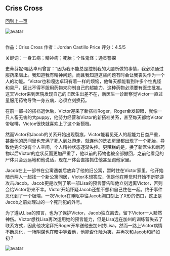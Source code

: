 ## Criss Cross
[回到上一页](https://boheme130.github.io/PsyCop/)

![avatar](https://images-na.ssl-images-amazon.com/images/I/71ECJce2HRL.jpg)
<br>
<br>

作品：Criss Cross
作者：Jordan Castillo Price
评分：4.5/5

关键词：一身五病；精神病；死胎；个性鬼怪；通灵警探

史蒂芬妮·嘎达卓玛曾言：”因为我不能总是控制我的大脑所做的事情，我必须通过服药来阻止。我知道我有精神问题，而且我知道这些问题有时会让我丧失作为一个人的功能。“Victor也和嘎达卓玛有着一样的烦恼，他每天都能看到许多个性鬼怪和臭尸，因此不得不服用药物来抑制自己的超能力，这种药物必须要有医生批准。这天Victor来到医院发现自己的旧医生出差不在，新医生一诊断察觉Victor一直过量服用药物导致一身五病，必须立刻换药。

在前一部书的搭档退休后，Victor迎来了新搭档Roger，Roger金发碧眼，就像一只人畜无害的大puppy，他努力经营和Victor的新搭档关系，甚至每天都给Victor带咖啡，Victoe很快就喜欢上了这个新搭档。

然而Victor和Jacob的关系开始出现裂痕，Victor能看见死人的超能力日益严重，甚至他的房间里也充满了死人到处游走，就连他的洗衣房里都出现了一个死胎，导致他完全没有个人空间，个人精神状态逐渐失控。更糟糕的是，换了新医生和新药物以后Victor的症状反而更加严重了，他以前的药物也被全部撤回，之前他看见的尸体只会远远地和他说话，现在尸体会直接抓住他甚至跑他家里。

Jacob在上一部书在公寓遇袭后放弃了他的旧公寓，暂时住在Victor家里，他开始暗示两人一起找一个新公寓同居，Victor本想答应，但是他在睡觉时开始不断梦游攻击Jacob。Jacob更是收到了第一部Lisa的预言警告叫他立刻远离Victor，否则会给Victor带来不幸。Victor开始怀疑Jacob还想不想和自己住在一起。终于事件恶化到了一个极端，一次Victor在睡眠中往Jacob胸口刻上了X形的伤口，这正是Jacob之前处理过的一个死刑犯的外号。

为了遵从Lisa的预言，也为了保护Victor，Jacob独立离去，留下Victor一人黯然神伤。Victor想找Lisa再次运用她的预言能力，但是Lisa远在加州的训练营失去了联系方式，因此他决定拜托Roger开车送他去加州找Lisa，然而一路上Victor病情不断恶化，一场阴谋也在暗中等着他，他能否化险为夷，并再次和Jacob和好如初？

![avatar](http://www.chacuo.net/uploads/charphoto/2021/20211110/0913ffe6dd6867e82ca718c57ae38d51.jpg) 
